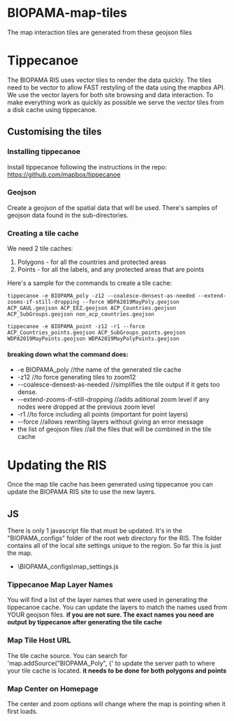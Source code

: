 # BIOPAMA-map-tiles
The map interaction tiles are generated from these geojson files
# Tippecanoe
The BIOPAMA RIS uses vector tiles to render the data quickly. The tiles need to be vector to allow FAST restyling of the data using the mapbox API. We use the vector layers for both site browsing and data interaction.
To make everything work as quickly as possible we serve the vector tiles from a disk cache using tippecanoe.
## Customising the tiles
### Installing tippecanoe
Install tippecanoe following the instructions in the repo:
https://github.com/mapbox/tippecanoe
### Geojson
Create a geojson of the spatial data that will be used.
There's samples of geojson data found in the sub-directories.

### Creating a tile cache
We need 2 tile caches:
1. Polygons - for all the countries and protected areas
1. Points - for all the labels, and any protected areas that are points


Here's a sample for the commands to create a tile cache:

```tippecanoe -e BIOPAMA_poly -z12 --coalesce-densest-as-needed --extend-zooms-if-still-dropping --force WDPA2019MayPoly.geojson ACP_GAUL.geojson ACP_EEZ.geojson ACP_Countries.geojson ACP_SubGroups.geojson non_acp_countries.geojson```


```tippecanoe -e BIOPAMA_point -z12 -r1 --force ACP_Countries_points.geojson ACP_SubGroups_points.geojson WDPA2019MayPoints.geojson WDPA2019MayPolyPoints.geojson```

#### breaking down what the command does:
-  -e BIOPAMA_poly //the name of the generated tile cache
- -z12 //to force generating tiles to zoom12
- --coalesce-densest-as-needed //simplifies the tile output if it gets too dense.
- --extend-zooms-if-still-dropping //adds aditional zoom level if any nodes were dropped at the previous zoom level
- -r1 //to force including all points (important for point layers)
- --force //allows rewriting layers without giving an error message
- the list of geojson files //all the files that will be combined in the tile cache

# Updating the RIS
Once the map tile cache has been generated using tippecanoe you can update the BIOPAMA RIS site to use the new layers.
## JS
There is only 1 javascript file that must be updated. It's in the "BIOPAMA_configs" folder of the root web directory for the RIS. The folder contains all of the local site settings unique to the region. So far this is just the map.
- \BIOPAMA_configs\map_settings.js

### Tippecanoe Map Layer Names 
You will find a list of the layer names that were used in generating the tippecanoe cache. You can update the layers to match the names used from YOUR geojson files. **if you are not sure. The exact names you need are output by tippecanoe after generating the tile cache**

### Map Tile Host URL
The tile cache source. You can search for 'map.addSource("BIOPAMA_Poly", {' to update the server path to where your tile cache is located. **it needs to be done for both polygons and points**

### Map Center on Homepage
The center and zoom options will change where the map is pointing when it first loads.

